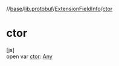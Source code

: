 //[base](../../../index.md)/[lib.protobuf](../index.md)/[ExtensionFieldInfo](index.md)/[ctor](ctor.md)

# ctor

[js]\
open var [ctor](ctor.md): [Any](https://kotlinlang.org/api/latest/jvm/stdlib/kotlin/-any/index.html)
